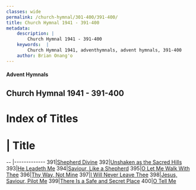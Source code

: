 ```yaml
---
classes: wide
permalink: /church-hymnal/301-400/391-400/
title: Church Hymnal 1941 - 391-400
metadata:
    description: |
        Church Hymnal 1941 - 391-400
    keywords:  |
        Church Hymnal 1941, adventhymnals, advent hymnals, 391-400
    author: Brian Onang'o
---
```


#### Advent Hymnals
## Church Hymnal 1941 - 391-400

# Index of Titles
# | Title                        
-- |-------------
391|[Shepherd Divine](/church-hymnal/301-400/391-400/Shepherd-Divine)
392|[Unshaken as the Sacred Hills](/church-hymnal/301-400/391-400/Unshaken-as-the-Sacred-Hills)
393|[He Leadeth Me](/church-hymnal/301-400/391-400/He-Leadeth-Me)
394|[Saviour, Like a Shepherd](/church-hymnal/301-400/391-400/Saviour,-Like-a-Shepherd)
395|[O Let Me Walk With Thee](/church-hymnal/301-400/391-400/O-Let-Me-Walk-With-Thee)
396|[Thy Way, Not Mine](/church-hymnal/301-400/391-400/Thy-Way,-Not-Mine)
397|[I Will Never Leave Thee](/church-hymnal/301-400/391-400/I-Will-Never-Leave-Thee)
398|[Jesus, Saviour, Pilot Me](/church-hymnal/301-400/391-400/Jesus,-Saviour,-Pilot-Me)
399|[There Is a Safe and Secret Place](/church-hymnal/301-400/391-400/There-Is-a-Safe-and-Secret-Place)
400|[O Tell Me](/church-hymnal/301-400/391-400/O-Tell-Me)